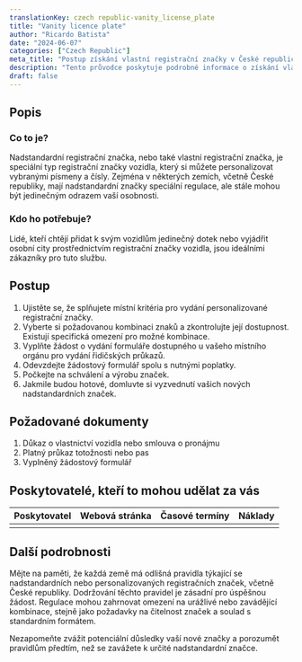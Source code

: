 ```yaml
---
translationKey: czech republic-vanity_license_plate
title: "Vanity licence plate"
author: "Ricardo Batista"
date: "2024-06-07"
categories: ["Czech Republic"]
meta_title: "Postup získání vlastní registrační značky v České republice"
description: "Tento průvodce poskytuje podrobné informace o získání vlastní registrační značky v České republice. Zahrnuje podrobné postupy, potřebné dokumenty a potenciální poskytovatele služeb."
draft: false
---
```


## Popis
### Co to je?
Nadstandardní registrační značka, nebo také vlastní registrační značka, je speciální typ registrační značky vozidla, který si můžete personalizovat vybranými písmeny a čísly. Zejména v některých zemích, včetně České republiky, mají nadstandardní značky speciální regulace, ale stále mohou být jedinečným odrazem vaší osobnosti.

### Kdo ho potřebuje?
Lidé, kteří chtějí přidat k svým vozidlům jedinečný dotek nebo vyjádřit osobní city prostřednictvím registrační značky vozidla, jsou ideálními zákazníky pro tuto službu.

## Postup
1. Ujistěte se, že splňujete místní kritéria pro vydání personalizované registrační značky.
2. Vyberte si požadovanou kombinaci znaků a zkontrolujte její dostupnost. Existují specifická omezení pro možné kombinace.
3. Vyplňte žádost o vydání formuláře dostupného u vašeho místního orgánu pro vydání řidičských průkazů.
4. Odevzdejte žádostový formulář spolu s nutnými poplatky.
5. Počkejte na schválení a výrobu značek.
6. Jakmile budou hotové, domluvte si vyzvednutí vašich nových nadstandardních značek.

## Požadované dokumenty
1. Důkaz o vlastnictví vozidla nebo smlouva o pronájmu
2. Platný průkaz totožnosti nebo pas
3. Vyplněný žádostový formulář

## Poskytovatelé, kteří to mohou udělat za vás

| Poskytovatel | Webová stránka | Časové termíny | Náklady |
| ------------ | --------------- | :-------------: | :-----: |
|              |                 |                 |         |

## Další podrobnosti
Mějte na paměti, že každá země má odlišná pravidla týkající se nadstandardních nebo personalizovaných registračních značek, včetně České republiky. Dodržování těchto pravidel je zásadní pro úspěšnou žádost. Regulace mohou zahrnovat omezení na urážlivé nebo zavádějící kombinace, stejně jako požadavky na čitelnost značek a soulad s standardním formátem.

Nezapomeňte zvážit potenciální důsledky vaší nové značky a porozumět pravidlům předtím, než se zavážete k určité nadstandardní značce.
